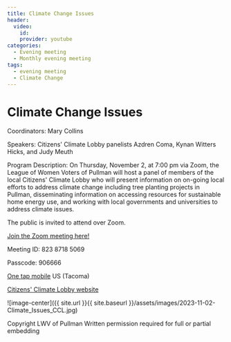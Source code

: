 ```yaml
---
title: Climate Change Issues
header:
  video:
    id: 
    provider: youtube
categories:
  - Evening meeting
  - Monthly evening meeting
tags:
  - evening meeting
  - Climate Change
---
```


# Climate Change Issues

Coordinators: Mary Collins

Speakers:  Citizens' Climate Lobby panelists Azdren Coma, Kynan Witters Hicks, and Judy Meuth

Program Description:  On Thursday, November 2, at 7:00 pm via Zoom, the League of Women Voters of Pullman will host a panel of members of the local Citizens' Climate Lobby who will present information on on-going local efforts to address climate change including tree planting projects in Pullman, disseminating information on accessing resources for sustainable home energy use, and working with local governments and universities to address climate issues.

The public is invited to attend over Zoom.

[Join the Zoom meeting here!](https://us02web.zoom.us/j/82387185069?pwd=YUh5b1FVbTdlRHNzV2VzeVJkcnJzdz09)

Meeting ID: 823 8718 5069

Passcode: 906666

[One tap mobile](tel:+12532158782,,81505046019#,,,,*185409#) US (Tacoma)


[Citizens' Climate Lobby website](https://citizensclimatelobby.org)

![image-center]({{ site.url }}{{ site.baseurl }}/assets/images/2023-11-02-Climate_Issues_CCL.jpg)

Copyright LWV of Pullman
Written permission required for full or partial embedding

<!---change the title to whatever you want the post to be titled
change the ID out to the end of the youtube link https://youtu.be/r61ARK4Qv9c -->
